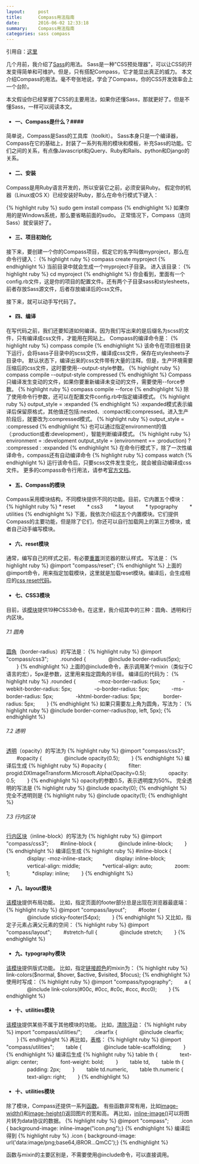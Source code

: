 ```yaml
---
layout:     post
title:      Compass用法指南
date:       2016-06-02 12:33:18
summary:    Compass用法指南
categories: sass compass
---
```

引用自：[这里](http://www.ruanyifeng.com/blog/2012/11/compass.html)

几个月前，我介绍了[Sass](http://www.ruanyifeng.com/blog/2012/06/sass.html)的用法。
Sass是一种"CSS预处理器"，可以让CSS的开发变得简单和可维护。但是，只有搭配Compass，它才能显出真正的威力。
本文介绍Compass的用法。毫不夸张地说，学会了Compass，你的CSS开发效率会上一个台阶。

本文假设你已经掌握了CSS的主要用法，如果你还懂Sass，那就更好了。但是不懂Sass，一样可以阅读本文。

* #### 一、Compass是什么？####

简单说，Compass是Sass的工具库（toolkit）。
Sass本身只是一个编译器，Compass在它的基础上，封装了一系列有用的模块和模板，补充Sass的功能。它们之间的关系，有点像Javascript和jQuery、Ruby和Rails、python和Django的关系。


* #### 二、安装 ####

Compass是用Ruby语言开发的，所以安装它之前，必须安装Ruby。
假定你的机器（Linux或OS X）已经安装好Ruby，那么在命令行模式下键入：

{% highlight ruby %}
sudo gem install compass
{% endhighlight %}
如果你用的是Windows系统，那么要省略前面的sudo。
正常情况下，Compass（连同Sass）就安装好了。


* #### 三、项目初始化 ####

接下来，要创建一个你的Compass项目，假定它的名字叫做myproject，那么在命令行键入：
{% highlight ruby %}
compass create myproject
{% endhighlight %}
当前目录中就会生成一个myproject子目录。
进入该目录：
{% highlight ruby %}
cd myproject
{% endhighlight %}
你会看到，里面有一个config.rb文件，这是你的项目的配置文件。还有两个子目录sass和stylesheets，前者存放Sass源文件，后者存放编译后的css文件。

接下来，就可以动手写代码了。

* #### 四、编译 ####

在写代码之前，我们还要知道如何编译。因为我们写出来的是后缀名为scss的文件，只有编译成css文件，才能用在网站上。
Compass的编译命令是：
{% highlight ruby %}
compass compile
{% endhighlight %}
该命令在项目根目录下运行，会将sass子目录中的scss文件，编译成css文件，保存在stylesheets子目录中。
默认状态下，编译出来的css文件带有大量的注释。但是，生产环境需要压缩后的css文件，这时要使用--output-style参数。
{% highlight ruby %}
compass compile --output-style compressed
{% endhighlight %}
Compass只编译发生变动的文件，如果你要重新编译未变动的文件，需要使用--force参数。
{% highlight ruby %}
compass compile --force
{% endhighlight %}
除了使用命令行参数，还可以在配置文件config.rb中指定编译模式。
{% highlight ruby %}
output_style = :expanded
{% endhighlight %}
:expanded模式表示编译后保留原格式，其他值还包括:nested、:compact和:compressed。进入生产阶段后，就要改为:compressed模式。
{% highlight ruby %}
output_style = :compressed
{% endhighlight %}
也可以通过指定environment的值（:production或者:development），智能判断编译模式。
{% highlight ruby %}
environment = :development
output_style = (environment == :production) ? :compressed : :expanded
{% endhighlight %}
在命令行模式下，除了一次性编译命令，compass还有自动编译命令
{% highlight ruby %}
compass watch
{% endhighlight %}
运行该命令后，只要scss文件发生变化，就会被自动编译成css文件。
更多的compass命令行用法，请参考[官方文档](http://compass-style.org/help/tutorials/production-css/)。


* #### 五、Compass的模块 ####
Compass采用模块结构，不同模块提供不同的功能。目前，它内置五个模块：
{% highlight ruby %}
    * reset
　　* css3
　　* layout
　　* typography
　　* utilities
{% endhighlight %}
下面，我依次介绍这五个内置模块。它们提供Compass的主要功能，但是除了它们，你还可以自行加载网上的第三方模块，或者自己动手编写模块。

* #### 六、reset模块 ####
通常，编写自己的样式之前，有必要[重置](http://meyerweb.com/eric/tools/css/reset/)浏览器的默认样式。
写法是：
{% highlight ruby %}
@import "compass/reset";
{% endhighlight %}
上面的@import命令，用来指定加载模块，这里就是加载reset模块。编译后，会生成相应的[css reset代码](http://meyerweb.com/eric/tools/css/reset/index.html)。


* #### 七、CSS3模块 ####
目前，该[模块](http://compass-style.org/reference/compass/css3/)提供19种CSS3命令。在这里，我介绍其中的三种：圆角、透明和行内区块。


###### 7.1 圆角 
[圆角](http://compass-style.org/reference/compass/css3/border_radius/)（border-radius）的写法是：
{% highlight ruby %}
    @import "compass/css3";
　　.rounded {
　　　　@include border-radius(5px);
　　}
{% endhighlight %}
上面的@include命令，表示调用某个mixin（类似于C语言的宏），5px是参数，这里用来指定圆角的半径。
编译后的代码为：
{% highlight ruby %}
    .rounded {
　　　　-moz-border-radius: 5px;
　　　　-webkit-border-radius: 5px;
　　　　-o-border-radius: 5px;
　　　　-ms-border-radius: 5px;
　　　　-khtml-border-radius: 5px;
　　　　border-radius: 5px;
　　}
{% endhighlight %}
如果只需要左上角为圆角，写法为：
{% highlight ruby %}
    @include border-corner-radius(top, left, 5px);
{% endhighlight %}

###### 7.2 透明
[透明](http://compass-style.org/reference/compass/css3/opacity/)（opacity）的写法为
{% highlight ruby %}
    @import "compass/css3";
　　#opacity {
　　　　@include opacity(0.5); 
　　}
{% endhighlight %}
编译后生成
{% highlight ruby %}
    #opacity {
　　　　filter: progid:DXImageTransform.Microsoft.Alpha(Opacity=0.5);
　　　　opacity: 0.5;
　　}
{% endhighlight %}
opacity的参数0.5，表示透明度为50%。
完全透明的写法是
{% highlight ruby %}
    @include opacity(0);
{% endhighlight %}
完全不透明则是
{% highlight ruby %}
    @include opacity(1);
{% endhighlight %}

###### 7.3 行内区块
[行内区块](http://compass-style.org/reference/compass/css3/inline_block/)（inline-block）的写法为
{% highlight ruby %}
    @import "compass/css3";
　　#inline-block {
　　　　@include inline-block;
　　}
{% endhighlight %}
编译后生成
{% highlight ruby %}
    #inline-block {
　　　　display: -moz-inline-stack;
　　　　display: inline-block;
　　　　vertical-align: middle;
　　　　*vertical-align: auto;
　　　　zoom: 1;
　　　　*display: inline;
　　}
{% endhighlight %}

* #### 八、layout模块 ####
[该模块](http://compass-style.org/reference/compass/layout/)提供布局功能。
比如，指定页面的footer部分总是出现在浏览器最底端：
{% highlight ruby %}
    @import "compass/layout";
　　#footer {
　　　　@include sticky-footer(54px);
　　}
{% endhighlight %}
又比如，指定子元素占满父元素的空间：
{% highlight ruby %}
    @import "compass/layout";
　　#stretch-full {
　　　　@include stretch; 
　　}
{% endhighlight %}


* #### 九、typography模块 ####
[该模块](http://compass-style.org/reference/compass/typography/)提供版式功能。
比如，指定[链接颜色](http://compass-style.org/reference/compass/typography/links/link_colors/)的mixin为： 
{% highlight ruby %}
    link-colors($normal, $hover, $active, $visited, $focus);
{% endhighlight %}
使用时写成：
{% highlight ruby %}
    @import "compass/typography";
　　a {
　　　　@include link-colors(#00c, #0cc, #c0c, #ccc, #cc0);
　　}
{% endhighlight %}


* #### 十、utilities模块 ####
[该模块](http://compass-style.org/reference/compass/utilities/)提供某些不属于其他模块的功能。
比如，[清除浮动](http://compass-style.org/reference/compass/utilities/general/clearfix/)：
{% highlight ruby %}
    import "compass/utilities/";
　　.clearfix {
　　　　@include clearfix;
　　}
{% endhighlight %}
再比如，[表格](http://compass-style.org/reference/compass/utilities/tables/)：
{% highlight ruby %}
    @import "compass/utilities";
　　table {
　　　　@include table-scaffolding;
　　}
{% endhighlight %}
编译后生成
{% highlight ruby %}
    table th {
　　　　text-align: center;
　　　　font-weight: bold;
　　}
　　table td,
　　table th {
　　　　padding: 2px;
　　}
　　table td.numeric,
　　table th.numeric {
　　　　text-align: right;
　　}
{% endhighlight %}


* #### 十、utilities模块 ####
除了模块，Compass还提供一系列[函数](http://compass-style.org/reference/compass/helpers/)。
有些函数非常有用，比如[image-width()](http://compass-style.org/reference/compass/helpers/image-dimensions/#image-width)和[image-height()](http://compass-style.org/reference/compass/helpers/image-dimensions/#image-height)返回图片的宽和高。
再比如，[inline-image()](http://compass-style.org/reference/compass/helpers/inline-data/)可以将图片转为data协议的数据。
{% highlight ruby %}
    @import "compass";
　　.icon { background-image: inline-image("icon.png");}
{% endhighlight %}
编译后得到
{% highlight ruby %}
    .icon { background-image: url('data:image/png;base64,iBROR...QmCC');}
{% endhighlight %}

函数与mixin的主要区别是，不需要使用@include命令，可以直接调用。







